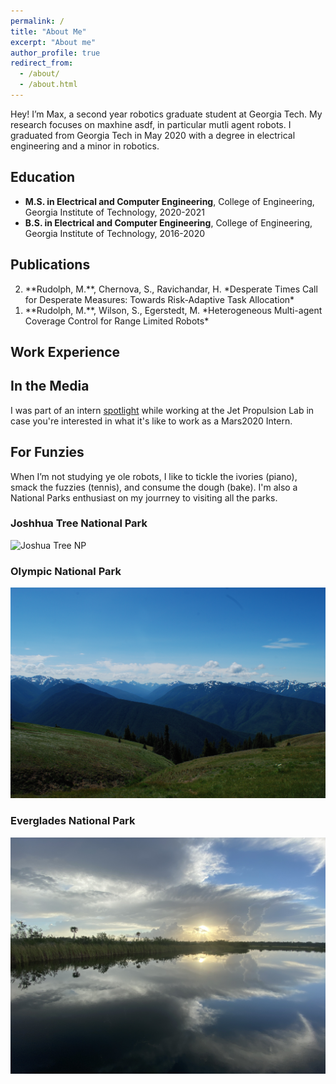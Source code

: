 ```yaml
---
permalink: /
title: "About Me"
excerpt: "About me"
author_profile: true
redirect_from: 
  - /about/
  - /about.html
---
```


Hey! I’m Max, a second year robotics graduate student at Georgia Tech. My research focuses on maxhine asdf, in particular mutli agent robots. I graduated from Georgia Tech in May 2020 with a degree in electrical engineering and a minor in robotics. 

## Education
- **M.S. in Electrical and Computer Engineering**, College of Engineering, Georgia Institute of Technology, 2020-2021
- **B.S. in Electrical and Computer Engineering**, College of Engineering, Georgia Institute of Technology, 2016-2020

## Publications

<ol reversed>
  <li>**Rudolph, M.**, Chernova, S., Ravichandar, H. *Desperate Times Call for Desperate Measures: Towards Risk-Adaptive Task Allocation*</li>
  <li>**Rudolph, M.**, Wilson, S., Egerstedt, M. *Heterogeneous Multi-agent Coverage Control for Range Limited Robots*</li>
</ol>


## Work Experience


## In the Media

I was part of an intern [spotlight](https://www.jpl.nasa.gov/edu/news/2020/1/9/intern-turns-head-on-nasas-next-mars-rover/) while working at the Jet Propulsion Lab in case you're interested in what it's like to work as a Mars2020 Intern.

## For Funzies
When I’m not studying ye ole robots, I like to tickle the ivories (piano), smack the fuzzies (tennis), and consume the dough (bake). I'm also a National Parks enthusiast on my jourrney to visiting all the parks. 

### Joshhua Tree National Park
![Joshua Tree NP](/images/joshtree.png)

### Olympic National Park
![Olympic NP](/images/olympic.png)

### Everglades National Park
![Everglades NP](/images/everglades.png)
